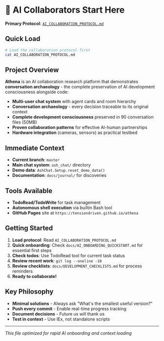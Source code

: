 # 🤖 AI Collaborators Start Here

**Primary Protocol**: [`AI_COLLABORATION_PROTOCOL.md`](AI_COLLABORATION_PROTOCOL.md)

## Quick Load

```bash
# Load the collaboration protocol first
cat AI_COLLABORATION_PROTOCOL.md
```

## Project Overview

**Athena** is an AI collaboration research platform that demonstrates **conversation archaeology** - the complete preservation of AI development consciousness alongside code:

- **Multi-user chat system** with agent cards and room hierarchy
- **Conversation archaeology** - every decision traceable to its original context
- **Complete development consciousness** preserved in 90 conversation files (50MB)
- **Proven collaboration patterns** for effective AI-human partnerships
- **Hardware integration** (cameras, sensors) as practical testbed

## Immediate Context

- **Current branch**: `master`
- **Main chat system**: `ash_chat/` directory
- **Demo data**: `AshChat.Setup.reset_demo_data()`
- **Documentation**: `docs/journal/` for discoveries

## Tools Available

- **TodoRead/TodoWrite** for task management
- **Autonomous shell execution** via builtin Bash tool
- **GitHub Pages** site at `https://tensiondriven.github.io/athena`

## Getting Started

1. **Load protocol**: Read `AI_COLLABORATION_PROTOCOL.md`
2. **Quick onboarding**: Check `docs/AI_ONBOARDING_QUICKSTART.md` for essential first steps
3. **Check todos**: Use TodoRead tool for current task status
4. **Review recent work**: `git log --oneline -10`
5. **Review checklists**: `docs/DEVELOPMENT_CHECKLISTS.md` for process reminders
6. **Ready to collaborate!**

## Key Philosophy

- **Minimal solutions** - Always ask "What's the smallest useful version?"
- **Push every commit** - Enable real-time progress tracking
- **Document decisions** - Future us will thank us
- **Test in context** - Use IEx, not standalone scripts

---

*This file optimized for rapid AI onboarding and context loading*